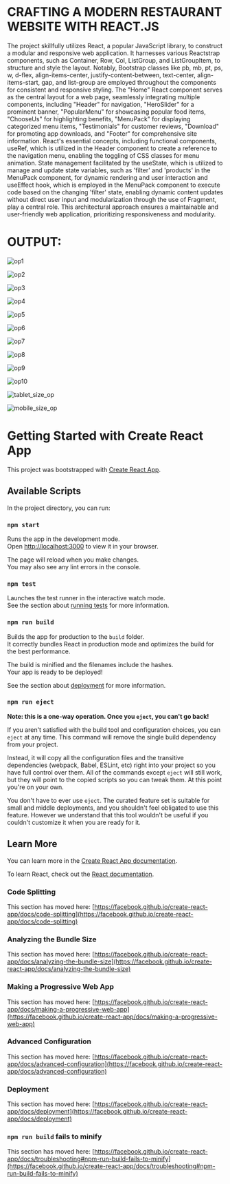 # CRAFTING A MODERN RESTAURANT WEBSITE WITH REACT.JS

The project skillfully utilizes React, a popular JavaScript library, to construct a modular and responsive web application. It harnesses various Reactstrap components, such as Container, Row, Col, ListGroup, and ListGroupItem, to structure and style the layout. Notably, Bootstrap classes like pb, mb, pt, ps, w, d-flex, align-items-center, justify-content-between, text-center, align-items-start, gap, and list-group are employed throughout the components for consistent and responsive styling. The "Home" React component serves as the central layout for a web page, seamlessly integrating multiple components, including "Header" for navigation, "HeroSlider" for a prominent banner, "PopularMenu" for showcasing popular food items, "ChooseUs" for highlighting benefits, "MenuPack" for displaying categorized menu items, "Testimonials" for customer reviews, "Download" for promoting app downloads, and "Footer" for comprehensive site information. React's essential concepts, including functional components, useRef, which is utilized in the Header component to create a reference to the navigation menu, enabling the toggling of CSS classes for menu animation. State management facilitated by the useState, which is utilized to manage and update state variables, such as 'filter' and 'products' in the MenuPack component, for dynamic rendering and user interaction and useEffect hook, which is employed in the MenuPack component to execute code based on the changing 'filter' state, enabling dynamic content updates without direct user input  and modularization through the use of Fragment, play a central role. This architectural approach ensures a maintainable and user-friendly web application, prioritizing responsiveness and modularity.

# OUTPUT:

![op1](https://github.com/Neeraja-Kallamadi/React.JS_Responsive_Restaurant_Website/assets/110168775/246c1ef1-467a-4cf5-ad6e-2d53f8591875)

![op2](https://github.com/Neeraja-Kallamadi/React.JS_Responsive_Restaurant_Website/assets/110168775/0d860a86-4dc7-4ae8-bf43-fd29b8df4cae)

![op3](https://github.com/Neeraja-Kallamadi/React.JS_Responsive_Restaurant_Website/assets/110168775/58c20935-8f89-43c7-a208-e745ad65ae43)

![op4](https://github.com/Neeraja-Kallamadi/React.JS_Responsive_Restaurant_Website/assets/110168775/ffed3946-b600-42b9-9514-24c8c8f12f8f)

![op5](https://github.com/Neeraja-Kallamadi/React.JS_Responsive_Restaurant_Website/assets/110168775/d80f8ecd-5223-4461-8bae-2e3e740835b5)

![op6](https://github.com/Neeraja-Kallamadi/React.JS_Responsive_Restaurant_Website/assets/110168775/868511ee-33b3-435d-8b99-f553aca50e57)

![op7](https://github.com/Neeraja-Kallamadi/React.JS_Responsive_Restaurant_Website/assets/110168775/30d251e3-0905-4519-bb0f-633060d3c28c)

![op8](https://github.com/Neeraja-Kallamadi/React.JS_Responsive_Restaurant_Website/assets/110168775/a56ae86f-38be-4a63-ad1d-829aaeae6941)

![op9](https://github.com/Neeraja-Kallamadi/React.JS_Responsive_Restaurant_Website/assets/110168775/8e9c1562-e95c-47b8-92c3-cfe0c14d5ac3)

![op10](https://github.com/Neeraja-Kallamadi/React.JS_Responsive_Restaurant_Website/assets/110168775/1fda6a52-db6f-440a-88b4-0e38ca21571d)

![tablet_size_op](https://github.com/Neeraja-Kallamadi/React.JS_Responsive_Restaurant_Website/assets/110168775/c21c5de6-d8d5-480d-b35c-e4d64a128c55)

![mobile_size_op](https://github.com/Neeraja-Kallamadi/React.JS_Responsive_Restaurant_Website/assets/110168775/4b7ae158-de71-406b-be09-371c72e1ebb4)








# Getting Started with Create React App

This project was bootstrapped with [Create React App](https://github.com/facebook/create-react-app).

## Available Scripts

In the project directory, you can run:

### `npm start`

Runs the app in the development mode.\
Open [http://localhost:3000](http://localhost:3000) to view it in your browser.

The page will reload when you make changes.\
You may also see any lint errors in the console.

### `npm test`

Launches the test runner in the interactive watch mode.\
See the section about [running tests](https://facebook.github.io/create-react-app/docs/running-tests) for more information.

### `npm run build`

Builds the app for production to the `build` folder.\
It correctly bundles React in production mode and optimizes the build for the best performance.

The build is minified and the filenames include the hashes.\
Your app is ready to be deployed!

See the section about [deployment](https://facebook.github.io/create-react-app/docs/deployment) for more information.

### `npm run eject`

**Note: this is a one-way operation. Once you `eject`, you can't go back!**

If you aren't satisfied with the build tool and configuration choices, you can `eject` at any time. This command will remove the single build dependency from your project.

Instead, it will copy all the configuration files and the transitive dependencies (webpack, Babel, ESLint, etc) right into your project so you have full control over them. All of the commands except `eject` will still work, but they will point to the copied scripts so you can tweak them. At this point you're on your own.

You don't have to ever use `eject`. The curated feature set is suitable for small and middle deployments, and you shouldn't feel obligated to use this feature. However we understand that this tool wouldn't be useful if you couldn't customize it when you are ready for it.

## Learn More

You can learn more in the [Create React App documentation](https://facebook.github.io/create-react-app/docs/getting-started).

To learn React, check out the [React documentation](https://reactjs.org/).

### Code Splitting

This section has moved here: [https://facebook.github.io/create-react-app/docs/code-splitting](https://facebook.github.io/create-react-app/docs/code-splitting)

### Analyzing the Bundle Size

This section has moved here: [https://facebook.github.io/create-react-app/docs/analyzing-the-bundle-size](https://facebook.github.io/create-react-app/docs/analyzing-the-bundle-size)

### Making a Progressive Web App

This section has moved here: [https://facebook.github.io/create-react-app/docs/making-a-progressive-web-app](https://facebook.github.io/create-react-app/docs/making-a-progressive-web-app)

### Advanced Configuration

This section has moved here: [https://facebook.github.io/create-react-app/docs/advanced-configuration](https://facebook.github.io/create-react-app/docs/advanced-configuration)

### Deployment

This section has moved here: [https://facebook.github.io/create-react-app/docs/deployment](https://facebook.github.io/create-react-app/docs/deployment)

### `npm run build` fails to minify

This section has moved here: [https://facebook.github.io/create-react-app/docs/troubleshooting#npm-run-build-fails-to-minify](https://facebook.github.io/create-react-app/docs/troubleshooting#npm-run-build-fails-to-minify)
